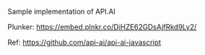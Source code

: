 Sample implementation of API.AI

Plunker: https://embed.plnkr.co/DiHZE62GDsAjfRkd9Ly2/

Ref: https://github.com/api-ai/api-ai-javascript

